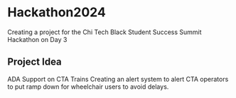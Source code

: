 # Hackathon2024
Creating a project for the Chi Tech Black Student Success Summit Hackathon on Day 3 

## Project Idea 
ADA Support on CTA Trains
Creating an alert system to alert CTA operators to put ramp down for wheelchair users to avoid delays.
